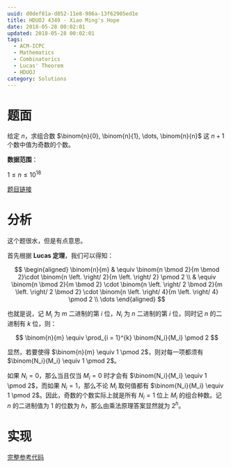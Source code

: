 ```yaml
---
uuid: d0def81a-d852-11e8-986a-13f62905ed1e
title: HDUOJ 4349 - Xiao Ming's Hope
date: 2018-05-28 00:02:01
updated: 2018-05-28 00:02:01
tags: 
  - ACM-ICPC
  - Mathematics
  - Combinatorics
  - Lucas' Theorem
  - HDUOJ
category: Solutions
---
```


# 题面

给定 $n$，求组合数 $\binom{n}{0}, \binom{n}{1}, \dots, \binom{n}{n}$ 这 $n + 1$ 个数中值为奇数的个数。

**数据范围**：

$1 \le n \le 10^{18}$

[题目链接](http://acm.hdu.edu.cn/showproblem.php?pid=4349)

# 分析

这个题很水，但是有点意思。

首先根据 **Lucas 定理**，我们可以得知：

$$
\begin{aligned}
\binom{n}{m} & \equiv \binom{n \bmod 2}{m \bmod 2}\cdot \binom{n \left. \right/ 2}{m \left. \right/ 2} \pmod 2 \\
& \equiv \binom{n \bmod 2}{m \bmod 2} \cdot \binom{n \left. \right/ 2 \bmod 2}{m \left. \right/ 2 \bmod 2} \cdot \binom{n \left. \right/ 4}{m \left. \right/ 4} \pmod 2 \\
\dots
\end{aligned}
$$

也就是说，记 $M_i$ 为 $m$ 二进制的第 $i$ 位，$N_i$ 为 $n$ 二进制的第 $i$ 位，同时记 $n$ 的二进制有 $k$ 位，则：

$$
\binom{n}{m} \equiv \prod_{i = 1}^{k} \binom{N_i}{M_i} \pmod 2
$$

显然，若要使得 $\binom{n}{m} \equiv 1 \pmod 2$，则对每一项都须有 $\binom{N_i}{M_i} \equiv 1 \pmod 2$。

如果 $N_i = 0$，那么当且仅当 $M_i = 0$ 时才会有 $\binom{N_i}{M_i} \equiv 1 \pmod 2$，而如果 $N_i = 1$，那么不论 $M_i$ 取何值都有 $\binom{N_i}{M_i} \equiv 1 \pmod 2$。因此，奇数的个数实际上就是所有 $N_i = 1$ 位上 $M_i$ 的组合种数。记 $n$ 的二进制值为 $1$ 的位数为 $h$，那么由乘法原理答案显然就为 $2^{h}$。

# 实现

[完整参考代码](https://github.com/codgician/ICPC/blob/master/HDUOJ/4349/combinatorics_lucas.cpp)